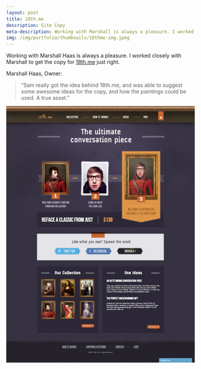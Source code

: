 ```yaml
---
layout: post
title: 18th.me
description: Site Copy
meta-description: Working with Marshall is always a pleasure. I worked closely with him to get the 18th.me copy just right.
img: /img/portfolio/thumbnails/18thme-img.jpeg
---
```


Working with Marshall Haas is always a pleasure. I worked closely with Marshall to get the copy for [18th.me](http://18th.me) just right.

Marshall Haas, Owner:

>“Sam really got the idea behind 18th.me, and was able to suggest some awesome ideas for the copy, and how the paintings could be used. A true asset.”

<img src="/img/portfolio/18th.me-The-Ultimate-Conversation-Piece1.jpg">
 